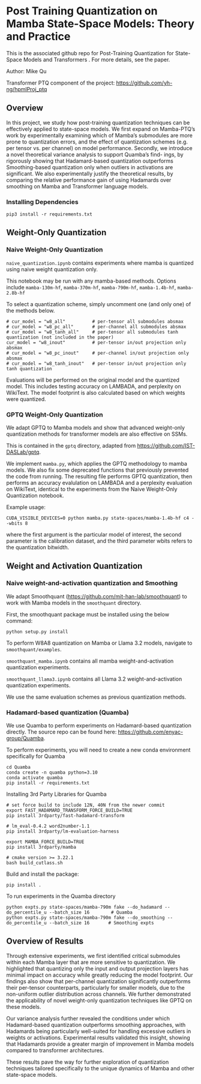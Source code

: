 # Post Training Quantization on Mamba State-Space Models: Theory and Practice

This is the associated github repo for Post-Training Quantization for State-Space Models and Transformers . For more details, see the paper.

Author: Mike Qu

Transformer PTQ component of the project: https://github.com/yh-ng/hpmlProj_ptq

## Overview
In this project, we study how post-training quantization techniques can be effectively applied to state-space models. We first expand on
Mamba-PTQ’s work by experimentally examining which of Mamba’s submodules are more prone to quantization errors, and the effect of quantization schemes (e.g. per tensor vs. per channel) on model performance. Secondly, we introduce a
novel theoretical variance analysis to support Quamba’s find-
ings, by rigorously showing that Hadamard-based quantization
outperforms Smoothing-based quantization only when outliers
in activations are significant. We also experimentally justify
the theoretical results, by comparing the relative performance
gain of using Hadamards over smoothing on Mamba and
Transformer language models.


### Installing Dependencies
```
pip3 install -r requirements.txt
```
## Weight-Only Quantization

### Naive Weight-Only Quantization

`naive_quantization.ipynb` contains experiments where mamba is quantized using naive weight quantization only. 

This notebook may be run with any mamba-based methods. Options include 
`mamba-130m-hf`, `mamba-370m-hf`, `mamba-790m-hf`, `mamba-1.4b-hf`, `mamba-2.8b-hf`

To select a quantization scheme, simply uncomment one (and only one) of the methods below.
```
# cur_model = "w8_all"          # per-tensor all submodules absmax
# cur_model = "w8_pc_all"       # per-channel all submodules absmax
# cur_model = "w8_tanh_all"     # per-tensor all submodules tanh quantization (not included in the paper)
cur_model = "w8_inout"          # per-tensor in/out projection only absmax
# cur_model = "w8_pc_inout"     # per-channel in/out projection only absmax
# cur_model = "w8_tanh_inout"   # per-tensor in/out projection only tanh quantization
```
Evaluations will be performed on the original model and the quantized model. This includes testing accuracy on LAMBADA, and perplexity on WikiText. The model footprint is also calculated based on which weights were quantized.

### GPTQ Weight-Only Quantization

We adapt GPTQ to Mamba models and show that advanced weight-only quantization methods for transformer models are also effective on SSMs.

This is contained in the `gptq` directory, adapted from https://github.com/IST-DASLab/gptq.

We implement `mamba.py`, which applies the GPTQ methodology to mamba models. We also fix some deprecated functions that previously prevented the code from running. The resulting file performs GPTQ quantization, then performs an accuracy evalulation on LAMBADA and a perplexity evaluation on WikiText, identical to the experiments from the Naive Weight-Only Quantization notebook.

Example usage:
```
CUDA_VISIBLE_DEVICES=0 python mamba.py state-spaces/mamba-1.4b-hf c4 --wbits 8
```
where the first argument is the particular model of interest, the second parameter is the calibration dataset, and the third parameter wbits refers to the quantization bitwidth.

## Weight and Activation Quantization

### Naive weight-and-activation quantization and Smoothing 

We adapt Smoothquant (https://github.com/mit-han-lab/smoothquant) to work with Mamba models in the `smoothquant` directory.

First, the smoothquant package must be installed using the below command:
```
python setup.py install
```

To perform W8A8 quantization on Mamba or Llama 3.2 models, navigate to `smoothquant/examples`.

`smoothquant_mamba.ipynb` contains all mamba weight-and-activation quantization experiments.

`smoothquant_llama3.ipynb` contains all Llama 3.2 weight-and-activation quantization experiments.

We use the same evaluation schemes as previous quantization methods.

### Hadamard-based quantization (Quamba)

We use Quamba to perform experiments on Hadamard-based quantization directly. The source repo can be found here: https://github.com/enyac-group/Quamba.

To perform experiments, you will need to create a new conda environment specifically for Quamba
```
cd Quamba
conda create -n quamba python=3.10
conda activate quamba
pip install -r requirements.txt
```

Installing 3rd Party Libraries for Quamba
```
# set force build to include 12N, 40N from the newer commit
export FAST_HADAMARD_TRANSFORM_FORCE_BUILD=TRUE
pip install 3rdparty/fast-hadamard-transform

# lm_eval-0.4.2 word2number-1.1
pip install 3rdparty/lm-evaluation-harness

export MAMBA_FORCE_BUILD=TRUE
pip install 3rdparty/mamba

# cmake version >= 3.22.1
bash build_cutlass.sh
```

Build and install the package:
```
pip install .
```
To run experiments in the Quamba directory
```
python expts.py state-spaces/mamba-790m fake --do_hadamard --do_percentile_u --batch_size 16        # Quamba 
python expts.py state-spaces/mamba-790m fake --do_smoothing --do_percentile_u --batch_size 16       # Smoothing expts
```

## Overview of Results
Through extensive experiments, we first identified critical submodules within each Mamba layer that are more sensitive to quantization. We highlighted that quantizing only the input and output projection layers has minimal impact on accuracy while greatly reducing the model footprint. Our findings also show that per-channel quantization significantly outperforms their per-tensor counterparts, particularly for smaller models, due to the non-uniform outlier distribution across channels. We further demonstrated the applicability of novel weight-only quantization techniques like GPTQ on these models.

Our variance analysis further revealed the conditions under which Hadamard-based quantization outperforms smoothing approaches, with Hadamards being particularly well-suited for handling excessive outliers in weights or activations. Experimental results validated this insight, showing that Hadamards provide a greater margin of improvement in Mamba models compared to transformer architectures. 

These results pave the way for further exploration of quantization techniques tailored specifically to the unique dynamics of Mamba and other state-space models.
